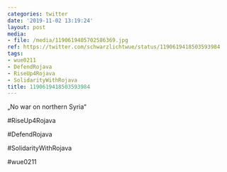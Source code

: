 ```yaml
---
categories: twitter
date: '2019-11-02 13:19:24'
layout: post
media:
- file: /media/1190619405702586369.jpg
ref: https://twitter.com/schwarzlichtwue/status/1190619418503593984
tags:
- wue0211
- DefendRojava
- RiseUp4Rojava
- SolidarityWithRojava
title: 1190619418503593984
---
```

„No war on northern Syria“

#RiseUp4Rojava

#DefendRojava

#SolidarityWithRojava

#wue0211  